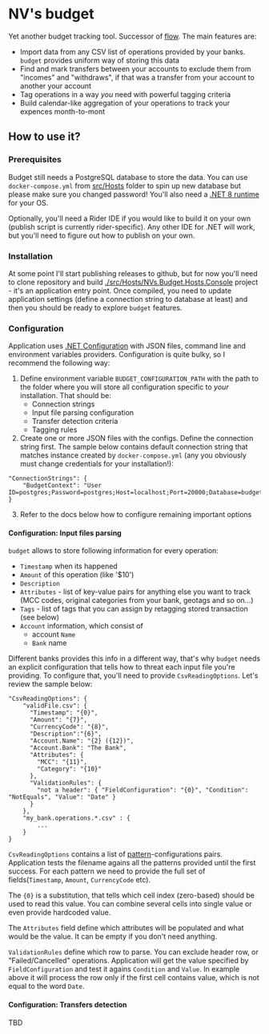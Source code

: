 # NV's budget

Yet another budget tracking tool. Successor of [flow](https://github.com/nvsnkv/flow2). The main features are:
* Import data from any CSV list of operations provided by your banks. `budget` provides uniform way of storing this data
* Find and mark transfers between your accounts to exclude them from "incomes" and "withdraws", if that was a transfer from your account to another your account
* Tag operations in a way _you_ need with powerful tagging criteria
* Build calendar-like aggregation of your operations to track your expences month-to-mont

## How to use it?

### Prerequisites
Budget still needs a PostgreSQL database to store the data. You can use `docker-compose.yml` from [src/Hosts](./src/Hosts/) folder to spin up new database but please make sure you changed password!
You'll also need a [.NET 8 runtime](https://dotnet.microsoft.com/en-us/download/dotnet/8.0) for your OS.

Optionally, you'll need a Rider IDE if you would like to build it on your own (publish script is currently rider-specific). Any other IDE for .NET will work, but you'll need to figure out how to publish on your own.

### Installation

At some point I'll start publishing releases to github, but for now you'll need to clone repository and build [./src/Hosts/NVs.Budget.Hosts.Console](https://github.com/nvsnkv/budget/blob/console/src/Hosts/NVs.Budget.Hosts.Console/NVs.Budget.Hosts.Console.csproj) project - it's an application entry point. Once compiled, you need to update application settings (define a connection string to database at least) and then you should be ready to explore `budget` features.

### Configuration

Application uses [.NET Configuration](https://learn.microsoft.com/en-us/dotnet/core/extensions/configuration) with JSON files, command line and environment variables providers. Configuration is quite bulky, so I recommend the following way:
1. Define environment variable `BUDGET_CONFIGURATION_PATH` with the path to the folder where you will store all configuration specific to _your_ installation. That should be: 
    * Connection strings
    * Input file parsing configuration
    * Transfer detection criteria
    * Tagging rules
2. Create one or more JSON files with the configs. Define the connection string first. The sample below contains default connection string that matches instance created by `docker-compose.yml` (any you obviously must change credentials for your installation!):
```
"ConnectionStrings": {
    "BudgetContext": "User ID=postgres;Password=postgres;Host=localhost;Port=20000;Database=budgetdb;" 
}
```
3. Refer to the docs below how to configure remaining important options

#### Configuration: Input files parsing

`budget` allows to store following information for every operation:
* `Timestamp` when its happened
* `Amount` of this operation (like '$10')
* `Description` 
* `Attributes` - list of key-value pairs for anything else you want to track (MCC codes, original categories from your bank, geotags and so on...)
* `Tags` - list of tags that you can assign by retagging stored transaction (see below)
* `Account` information, which consist of
    * account `Name`
    * `Bank` name

Different banks provides this info in a different way, that's why `budget` needs an explicit configuration that tells how to threat each input file you're providing. To configure that, you'll need to provide `CsvReadingOptions`. Let's review the sample below:
```
"CsvReadingOptions": {
    "validFile.csv": {
      "Timestamp": "{0}",
      "Amount": "{7}",
      "CurrencyCode": "{8}",
      "Description":"{6}",
      "Account.Name": "{2} ({12})",
      "Account.Bank": "The Bank",
      "Attributes": {
        "MCC": "{11}",
        "Category": "{10}"
      },
      "ValidationRules": {
        "not a header": { "FieldConfiguration": "{0}", "Condition": "NotEquals", "Value": "Date" }
      }
    },
    "my_bank.operations.*.csv" : {
        ...
    }
}
```
`CsvReadingOptions` contains a list of [pattern](https://learn.microsoft.com/en-us/dotnet/standard/base-types/regular-expressions)-configurations pairs. Application tests the filename agains all the patterns provided until the first success. For each pattern we need to provide the full set of fields(`Timestamp`, `Amount`, `CurrencyCode` etc).

The `{0}` is a substitution, that tells which cell index (zero-based) should be used to read this value. You can combine several cells into single value or even provide hardcoded value.

The `Attributes` field define which attributes will be populated and what would be the value. It can be empty if you don't need anything.

`ValidationRules` define which row to parse. You can exclude header row, or "Failed/Cancelled" operations. Application will get the value specified by `FieldConfiguration` and test it agains `Condition` and `Value`. In example above it will process the row only if the first cell contains value, which is not equal to the word `Date`.

#### Configuration: Transfers detection

TBD

